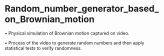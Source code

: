 # Random_number_generator_based_on_Brownian_motion

• Physical simulation of Brownian motion captured on video.

• Process of the video to generate random numbers and then apply statistical tests to verify randomness.

